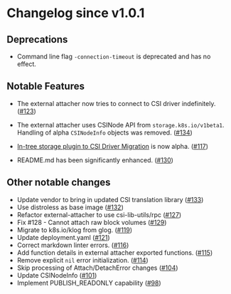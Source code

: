 # Changelog since v1.0.1

## Deprecations

* Command line flag `-connection-timeout` is deprecated and has no effect.

## Notable Features

* The external attacher now tries to connect to CSI driver indefinitely. ([#123](https://github.com/kubernetes-csi/external-attacher/pull/123))

* The external attacher uses CSINode API from `storage.k8s.io/v1beta1`. Handling of alpha `CSINodeInfo` objects was removed. ([#134](https://github.com/kubernetes-csi/external-attacher/pull/134))

* [In-tree storage plugin to CSI Driver Migration](https://github.com/kubernetes/enhancements/blob/master/keps/sig-storage/20190129-csi-migration.md) is now alpha. ([#117](https://github.com/kubernetes-csi/external-attacher/pull/117))

* README.md has been significantly enhanced. ([#130](https://github.com/kubernetes-csi/external-attacher/pull/130))

## Other notable changes

* Update vendor to bring in updated CSI translation library ([#133](https://github.com/kubernetes-csi/external-attacher/pull/133))
* Use distroless as base image ([#132](https://github.com/kubernetes-csi/external-attacher/pull/132))
* Refactor external-attacher to use csi-lib-utils/rpc ([#127](https://github.com/kubernetes-csi/external-attacher/pull/127))
* Fix #128 - Cannot attach raw block volumes ([#129](https://github.com/kubernetes-csi/external-attacher/pull/129))
* Migrate to k8s.io/klog from glog. ([#119](https://github.com/kubernetes-csi/external-attacher/pull/119))
* Update deployment.yaml ([#121](https://github.com/kubernetes-csi/external-attacher/pull/121))
* Correct markdown linter errors. ([#116](https://github.com/kubernetes-csi/external-attacher/pull/116))
* Add function details in external attacher exported functions. ([#115](https://github.com/kubernetes-csi/external-attacher/pull/115))
* Remove explicit `nil` error initialization. ([#114](https://github.com/kubernetes-csi/external-attacher/pull/114))
* Skip processing of Attach/DetachError changes ([#104](https://github.com/kubernetes-csi/external-attacher/pull/104))
* Update CSINodeInfo ([#101](https://github.com/kubernetes-csi/external-attacher/pull/101))
* Implement PUBLISH_READONLY capability ([#98](https://github.com/kubernetes-csi/external-attacher/pull/98))
